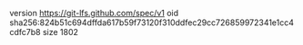 version https://git-lfs.github.com/spec/v1
oid sha256:824b51c694dffda617b59f73120f310ddfec29cc726859972341e1cc4cdfc7b8
size 1802
